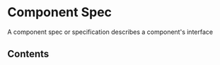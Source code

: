 # Component Spec

A component spec or specification describes a component's interface

## Contents

